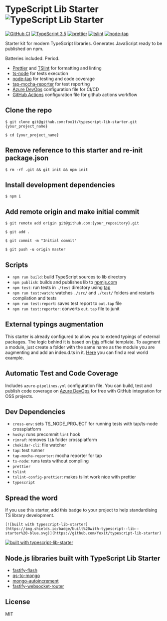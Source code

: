 # TypeScript Lib Starter ![TypeScript Lib Starter](https://user-images.githubusercontent.com/6388707/58274163-9204dc00-7d92-11e9-8746-6cd10e9aa9ea.png)

[![GitHub CI](https://github.com/fox1t/typescript-lib-starter/workflows/ci/badge.svg)](https://github.com/fox1t/typescript-lib-starter/actions) 
[![TypeScript 3.5](https://img.shields.io/badge/TypeScript%20-3.5-blue.svg)](https://github.com/prettier/prettier)
[![prettier](https://img.shields.io/badge/styled%20with-Prettier-blue.svg)](https://github.com/prettier/prettier)
[![tslint](https://img.shields.io/badge/linted%20by-TSLint-brightgreen.svg)](https://palantir.github.io/tslint/)
[![node-tap](https://img.shields.io/badge/tested%20with-node--tap-green.svg)](https://github.com/tapjs/node-tap)

Starter kit for modern TypeScript libraries. Generates JavaScript ready to be published on npm.

 Batteries included. Period.
- [Prettier](https://prettier.io/) and [TSlint](https://palantir.github.io/tslint/) for formatting and linting
- [ts-node](https://github.com/TypeStrong/ts-node) for tests execution
- [node-tap](https://github.com/tapjs/node-tap) for testing and code coverage
- [tap-mocha-reporter](https://github.com/tapjs/tap-mocha-reporter) for test reporting
- [Azure DevOps](https://dev.azure.com/) configuration file for CI/CD
- [GitHub Actions](https://github.com/features/actions) configuration file for github actions workflow

## Clone the repo
`$ git clone git@github.com:fox1t/typescript-lib-starter.git {your_project_name}`

`$ cd {your_project_name}`

## Remove reference to this starter and re-init package.json
`$ rm -rf .git && git init && npm init`

## Install development dependencies
`$ npm i`

## Add remote origin and make initial commit
`$ git remote add origin git@github.com:{your_repository}.git`

`$ git add .`

`$ git commit -m "Initial commit"`

`$ git push -u origin master`

## Scripts
- `npm run build`: build TypeScript sources to lib directory
- `npm publish`: builds and publishes lib to [npmjs.com](https://www.npmjs.com)
- `npm test`: run tests in `./test` directory using [tap](https://www.npmjs.com/package/tap)
- `npm run test:watch`: watches `./src/` and `./test/` folders and restarts compilation and tests
- `npm run test:report`: saves test report to `out.tap` file
- `npm run test:reporter`: converts `out.tap` file to junit

## External typings augmentation
This starter is already configured to allow you to extend typings of external packages. The logic behind it is based on [this](https://www.typescriptlang.org/docs/handbook/declaration-files/templates/module-plugin-d-ts.html) official template. To augment a module, just create a folder with the same name as the module you are augmenting and add an index.d.ts in it. [Here](https://github.com/fox1t/fastify-websocket-router/tree/master/typings/fastify) you can find a real world example.

## Automatic Test and Code Coverage
Includes `azure-pipelines.yml` configuration file. You can build, test and publish code coverage on [Azure DevOps](https://docs.microsoft.com/en-us/azure/devops/organizations/public/?toc=%2Fazure%2Fdevops%2Forganizations%2Fpublic%2Ftoc.json&bc=%2Fazure%2Fdevops%2Forganizations%2Fpublic%2Fbreadcrumb%2Ftoc.json&view=azure-devops) for free with GitHub integration for OSS projects.

## Dev Dependencies

- `cross-env`: sets TS_NODE_PROJECT for running tests with tap/ts-node crossplatform
- `husky`: runs precommit `lint` hook
- `rimraf`: removes `lib` folder crossplatform
- `chokidar-cli`: file watcher
- `tap`: test runner
- `tap-mocha-reporter`: mocha reporter for tap
- `ts-node`: runs tests without compiling
- `prettier`
- `tslint`
- `tslint-config-prettier`: makes tslint work nice with prettier
- `typescript`

## Spread the word
If you use this starter, add this badge to your project to help standardising TS library development.

`[![built with typescript-lib-starter](https://img.shields.io/badge/built%20with-typescript--lib--starter%20-blue.svg)](https://github.com/fox1t/typescript-lib-starter)`

[![built with typescript-lib-starter](https://img.shields.io/badge/built%20with-typescript--lib--starter%20-blue.svg)](https://github.com/fox1t/typescript-lib-starter)

## Node.js libraries built with TypeScript Lib Starter
- [fastify-flash](https://github.com/fastify/fastify-flash)
- [qs-to-mongo](https://github.com/fox1t/qs-to-mongo)
- [mongo-autoincrement](https://github.com/fox1t/mongo-autoincrement)
- [fastify-websocket-router](https://github.com/fox1t/fastify-websocket-router)

## License

MIT
